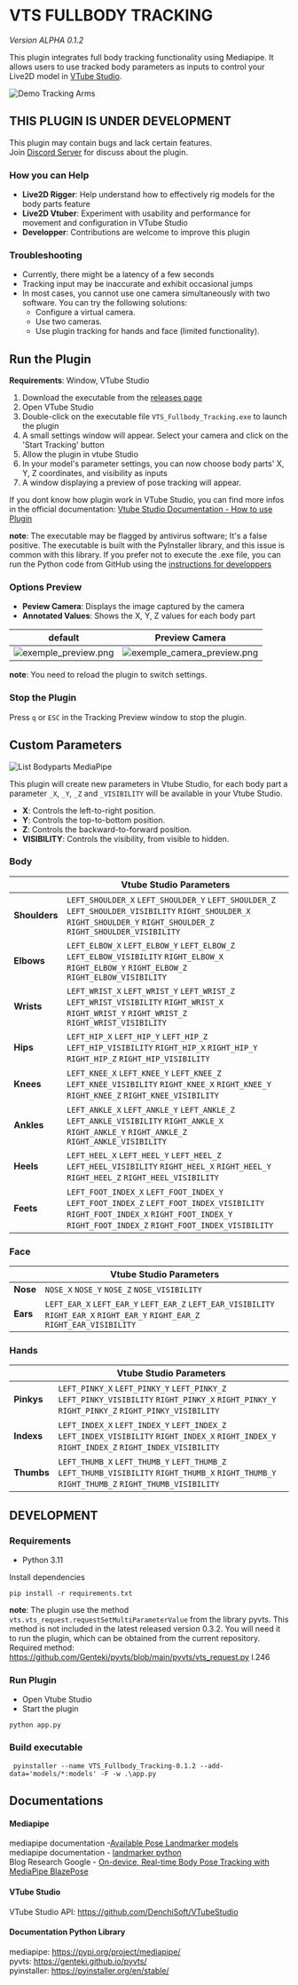 # VTS FULLBODY TRACKING
_Version ALPHA 0.1.2_

This plugin integrates full body tracking functionality using Mediapipe. 
It allows users to use tracked body parameters as inputs to control your Live2D model in [VTube Studio](https://denchisoft.com/). 

![Demo Tracking Arms](readme_img/Demo_Tracking_Arms.png)

## THIS PLUGIN IS UNDER DEVELOPMENT

This plugin may contain bugs and lack certain features.<br/>
Join [Discord Server](https://discord.gg/9K9gejWQ3s) for discuss about the plugin.

### How you can Help

- **Live2D Rigger**: Help understand how to effectively rig models for the body parts feature
- **Live2D Vtuber**: Experiment with usability and performance for movement and configuration in VTube Studio
- **Developper**: Contributions are welcome to improve this plugin

### Troubleshooting

- Currently, there might be a latency of a few seconds
- Tracking input may be inaccurate and exhibit occasional jumps
- In most cases, you cannot use one camera simultaneously with two software. You can try the following solutions:
    - Configure a virtual camera.
    - Use two cameras.
    - Use plugin tracking for hands and face (limited functionality).
  

## Run the Plugin

**Requirements**: Window, VTube Studio

1. Download the executable from the [releases page](https://github.com/jellydreams/VTS-Fullbody-Tracking/releases)
1. Open VTube Studio
2. Double-click on the executable file `VTS_Fullbody_Tracking.exe` to launch the plugin
3. A small settings window will appear. Select your camera and click on the 'Start Tracking' button
4. Allow the plugin in vtube Studio
5. In your model's parameter settings, you can now choose body parts' X, Y, Z coordinates, and visibility as inputs
6. A window displaying a preview of pose tracking will appear.

If you dont know how plugin work in VTube Studio, you can find more infos in the official documentation: 
[Vtube Studio Documentation - How to use Plugin](https://github.com/DenchiSoft/VTubeStudio/wiki/Plugins#how-to-use-plugins)

**note**: The executable may be flagged by antivirus software; It's a false positive. The executable is built with the PyInstaller library, and this issue is common with this library. 
If you prefer not to execute the .exe file, you can run the Python code from GitHub using the [instructions for developpers](https://github.com/jellydreams/VTS-Fullbody-Tracking?tab=readme-ov-file#development)

### Options Preview
- **Peview Camera**: Displays the image captured by the camera
- **Annotated Values**: Shows the X, Y, Z values for each body part

| default                                                  | Preview Camera                                                       | 
|----------------------------------------------------------|----------------------------------------------------------------------|
| ![exemple_preview.png](readme_img/exemple_preview.png)   | ![exemple_camera_preview.png](readme_img/exemple_camera_preview.png) | 

**note**: You need to reload the plugin to switch settings.

### Stop the Plugin

Press `q` or `ESC` in the Tracking Preview window to stop the plugin.

## Custom Parameters
![List Bodyparts MediaPipe](readme_img/list_bodyparts.png)<br/>

This plugin will create new parameters in Vtube Studio, for each body part a parameter `_X`, `_Y`, `_Z` and `_VISIBILITY` will be available in your Vtube Studio.

- **X**: Controls the left-to-right position.
- **Y**: Controls the top-to-bottom position.
- **Z**: Controls the backward-to-forward position.
- **VISIBILITY**: Controls the visibility, from visible to hidden.

### Body

|               | Vtube Studio Parameters                                                                                                                                                               |
|---------------|---------------------------------------------------------------------------------------------------------------------------------------------------------------------------------------|
| **Shoulders** | `LEFT_SHOULDER_X` `LEFT_SHOULDER_Y` `LEFT_SHOULDER_Z` `LEFT_SHOULDER_VISIBILITY` `RIGHT_SHOULDER_X` `RIGHT_SHOULDER_Y` `RIGHT_SHOULDER_Z` `RIGHT_SHOULDER_VISIBILITY`                 |
| **Elbows**    | `LEFT_ELBOW_X` `LEFT_ELBOW_Y` `LEFT_ELBOW_Z` `LEFT_ELBOW_VISIBILITY` `RIGHT_ELBOW_X` `RIGHT_ELBOW_Y` `RIGHT_ELBOW_Z` `RIGHT_ELBOW_VISIBILITY`                                         |
| **Wrists**    | `LEFT_WRIST_X` `LEFT_WRIST_Y` `LEFT_WRIST_Z` `LEFT_WRIST_VISIBILITY` `RIGHT_WRIST_X` `RIGHT_WRIST_Y` `RIGHT_WRIST_Z` `RIGHT_WRIST_VISIBILITY`                                         |
| **Hips**      | `LEFT_HIP_X` `LEFT_HIP_Y` `LEFT_HIP_Z` `LEFT_HIP_VISIBILITY` `RIGHT_HIP_X` `RIGHT_HIP_Y` `RIGHT_HIP_Z` `RIGHT_HIP_VISIBILITY`                                                         |
| **Knees**     | `LEFT_KNEE_X` `LEFT_KNEE_Y` `LEFT_KNEE_Z` `LEFT_KNEE_VISIBILITY` `RIGHT_KNEE_X` `RIGHT_KNEE_Y` `RIGHT_KNEE_Z` `RIGHT_KNEE_VISIBILITY`                                                 |
| **Ankles**    | `LEFT_ANKLE_X` `LEFT_ANKLE_Y` `LEFT_ANKLE_Z` `LEFT_ANKLE_VISIBILITY` `RIGHT_ANKLE_X` `RIGHT_ANKLE_Y` `RIGHT_ANKLE_Z` `RIGHT_ANKLE_VISIBILITY`                                         |
| **Heels**     | `LEFT_HEEL_X` `LEFT_HEEL_Y` `LEFT_HEEL_Z` `LEFT_HEEL_VISIBILITY` `RIGHT_HEEL_X` `RIGHT_HEEL_Y` `RIGHT_HEEL_Z` `RIGHT_HEEL_VISIBILITY`                                                 |
| **Feets**     | `LEFT_FOOT_INDEX_X` `LEFT_FOOT_INDEX_Y` `LEFT_FOOT_INDEX_Z` `LEFT_FOOT_INDEX_VISIBILITY` `RIGHT_FOOT_INDEX_X` `RIGHT_FOOT_INDEX_Y` `RIGHT_FOOT_INDEX_Z` `RIGHT_FOOT_INDEX_VISIBILITY` |

### Face

|                   | Vtube Studio Parameters                                                                                                                                                        |
|-------------------|--------------------------------------------------------------------------------------------------------------------------------------------------------------------------------|
| **Nose**          | `NOSE_X` `NOSE_Y` `NOSE_Z` `NOSE_VISIBILITY`                                                                                                                                   |
| **Ears**          | `LEFT_EAR_X` `LEFT_EAR_Y` `LEFT_EAR_Z` `LEFT_EAR_VISIBILITY` `RIGHT_EAR_X` `RIGHT_EAR_Y` `RIGHT_EAR_Z` `RIGHT_EAR_VISIBILITY`                                                  |

### Hands

|                   | Vtube Studio Parameters                                                                                                                                                        |
|-------------------|--------------------------------------------------------------------------------------------------------------------------------------------------------------------------------|
| **Pinkys**        | `LEFT_PINKY_X` `LEFT_PINKY_Y` `LEFT_PINKY_Z` `LEFT_PINKY_VISIBILITY` `RIGHT_PINKY_X` `RIGHT_PINKY_Y` `RIGHT_PINKY_Z` `RIGHT_PINKY_VISIBILITY`                                  |
| **Indexs**        | `LEFT_INDEX_X` `LEFT_INDEX_Y` `LEFT_INDEX_Z` `LEFT_INDEX_VISIBILITY` `RIGHT_INDEX_X` `RIGHT_INDEX_Y` `RIGHT_INDEX_Z` `RIGHT_INDEX_VISIBILITY`                                  |
| **Thumbs**        | `LEFT_THUMB_X` `LEFT_THUMB_Y` `LEFT_THUMB_Z` `LEFT_THUMB_VISIBILITY` `RIGHT_THUMB_X` `RIGHT_THUMB_Y` `RIGHT_THUMB_Z` `RIGHT_THUMB_VISIBILITY`                                  |


## DEVELOPMENT

### Requirements

- Python 3.11

Install dependencies

```shell
pip install -r requirements.txt
```

**note**: The plugin use the method `vts.vts_request.requestSetMultiParameterValue` from the library pyvts. 
This method is not included in the latest released version 0.3.2. You will need it to run the plugin, which can be obtained from the current repository. Required method: https://github.com/Genteki/pyvts/blob/main/pyvts/vts_request.py l.246

### Run Plugin

- Open Vtube Studio
- Start the plugin

```shell
python app.py
```

### Build executable

```shell
 pyinstaller --name VTS_Fullbody_Tracking-0.1.2 --add-data='models/*:models' -F -w .\app.py
```

## Documentations

#### Mediapipe
mediapipe documentation -[Available Pose Landmarker models](https://developers.google.com/mediapipe/solutions/vision/pose_landmarker/index#models)<br/>
mediapipe documentation - [landmarker python](https://developers.google.com/mediapipe/solutions/vision/pose_landmarker/python)<br/>
Blog Research Google - [On-device, Real-time Body Pose Tracking with MediaPipe BlazePose](https://blog.research.google/2020/08/on-device-real-time-body-pose-tracking.html)


#### VTube Studio

VTube Studio API: https://github.com/DenchiSoft/VTubeStudio

#### Documentation Python Library
mediapipe: https://pypi.org/project/mediapipe/ <br/>
pyvts: https://genteki.github.io/pyvts/ <br/>
pyinstaller: https://pyinstaller.org/en/stable/



